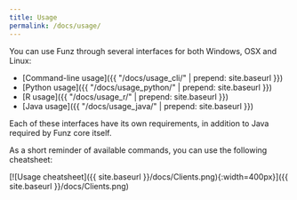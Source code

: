 ```yaml
---
title: Usage
permalink: /docs/usage/
---
```


You can use Funz through several interfaces for both Windows, OSX and Linux:

  * [Command-line usage]({{ "/docs/usage_cli/" | prepend: site.baseurl }}) 
  * [Python usage]({{ "/docs/usage_python/" | prepend: site.baseurl }}) 
  * [R usage]({{ "/docs/usage_r/" | prepend: site.baseurl }}) 
  * [Java usage]({{ "/docs/usage_java/" | prepend: site.baseurl }})

Each of these interfaces have its own requirements, in addition to Java required by Funz core itself.

As a short reminder of available commands, you can use the following cheatsheet:

[![Usage cheatsheet]({{ site.baseurl }}/docs/Clients.png){:width=400px}]({{ site.baseurl }}/docs/Clients.png)
